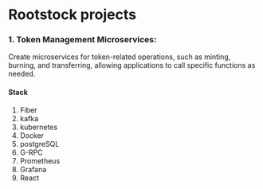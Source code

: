 # Rootstock projects

### 1. Token Management Microservices:

Create microservices for token-related operations, such as minting, burning, and transferring, allowing applications to call specific functions as needed.

#### Stack

1. Fiber
1. kafka
1. kubernetes
1. Docker
1. postgreSQL
1. G-RPC
1. Prometheus
1. Grafana
1. React
<!-- 1. AWS for hosting -->
